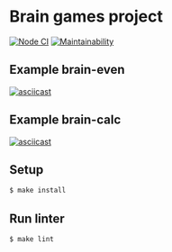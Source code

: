 # Brain games project

[![Node CI](https://github.com/temir988/frontend-project-lvl1/workflows/Node%20CI/badge.svg)](https://github.com/temir988/frontend-project-lvl1/actions)
[![Maintainability](https://api.codeclimate.com/v1/badges/a99a88d28ad37a79dbf6/maintainability)](https://codeclimate.com/github/codeclimate/codeclimate/maintainability)

## Example brain-even

[![asciicast](https://asciinema.org/a/bZkOAZ9xJ24MWXzBA888RIFeM.svg)](https://asciinema.org/a/bZkOAZ9xJ24MWXzBA888RIFeM)

## Example brain-calc

[![asciicast](https://asciinema.org/a/p3DK2uvBQyXLwX3q5ORVI2FNR.svg)](https://asciinema.org/a/p3DK2uvBQyXLwX3q5ORVI2FNR)

## Setup

```sh
$ make install
```

## Run linter

```sh
$ make lint
```
